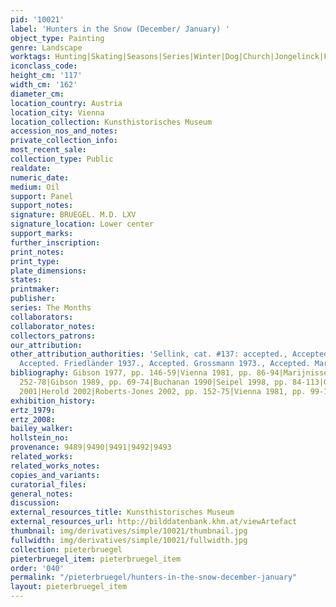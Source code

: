 ```yaml
---
pid: '10021'
label: 'Hunters in the Snow (December/ January) '
object_type: Painting
genre: Landscape
worktags: Hunting|Skating|Seasons|Series|Winter|Dog|Church|Jongelinck|Field|Mountain
iconclass_code:
height_cm: '117'
width_cm: '162'
diameter_cm:
location_country: Austria
location_city: Vienna
location_collection: Kunsthistorisches Museum
accession_nos_and_notes:
private_collection_info:
most_recent_sale:
collection_type: Public
realdate:
numeric_date:
medium: Oil
support: Panel
support_notes:
signature: BRUEGEL. M.D. LXV
signature_location: Lower center
support_marks:
further_inscription:
print_notes:
print_type:
plate_dimensions:
states:
printmaker:
publisher:
series: The Months
collaborators:
collaborator_notes:
collectors_patrons:
our_attribution:
other_attribution_authorities: 'Sellink, cat. #137: accepted., Accepted. Tolnay 1935.,
  Accepted. Friedländer 1937., Accepted. Grossmann 1973., Accepted. Marijnissen 1988.'
bibliography: Gibson 1977, pp. 146-59|Vienna 1981, pp. 86-94|Marijnissen 1988, pp.
  252-78|Gibson 1989, pp. 69-74|Buchanan 1990|Seipel 1998, pp. 84-113|Goldstein 2000|Falkenburg
  2001|Herold 2002|Roberts-Jones 2002, pp. 152-75|Vienna 1981, pp. 99-103
exhibition_history:
ertz_1979:
ertz_2008:
bailey_walker:
hollstein_no:
provenance: 9489|9490|9491|9492|9493
related_works:
related_works_notes:
copies_and_variants:
curatorial_files:
general_notes:
discussion:
external_resources_title: Kunsthistorisches Museum
external_resources_url: http://bilddatenbank.khm.at/viewArtefact
thumbnail: img/derivatives/simple/10021/thumbnail.jpg
fullwidth: img/derivatives/simple/10021/fullwidth.jpg
collection: pieterbruegel
pieterbruegel_item: pieterbruegel_item
order: '040'
permalink: "/pieterbruegel/hunters-in-the-snow-december-january"
layout: pieterbruegel_item
---
```

